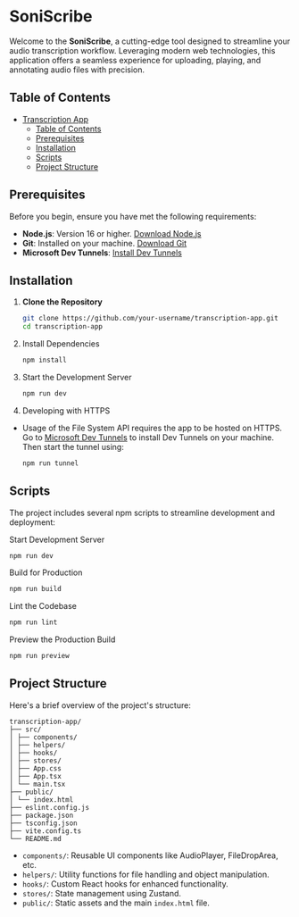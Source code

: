 # SoniScribe

Welcome to the **SoniScribe**, a cutting-edge tool designed to streamline your audio transcription workflow. Leveraging modern web technologies, this application offers a seamless experience for uploading, playing, and annotating audio files with precision.

## Table of Contents

- [Transcription App](#transcription-app)
  - [Table of Contents](#table-of-contents)
  - [Prerequisites](#prerequisites)
  - [Installation](#installation)
  - [Scripts](#scripts)
  - [Project Structure](#project-structure)

## Prerequisites

Before you begin, ensure you have met the following requirements:

- **Node.js**: Version 16 or higher. [Download Node.js](https://nodejs.org/)
- **Git**: Installed on your machine. [Download Git](https://git-scm.com/)
- **Microsoft Dev Tunnels**: [Install Dev Tunnels](https://learn.microsoft.com/en-us/azure/developer/dev-tunnels/get-started)

## Installation

1. **Clone the Repository**

   ```bash
   git clone https://github.com/your-username/transcription-app.git
   cd transcription-app
   ```

2. Install Dependencies

   ```bash
   npm install
   ```

3. Start the Development Server

   ```bash
   npm run dev
   ```

4. Developing with HTTPS

- Usage of the File System API requires the app to be hosted on HTTPS. Go to [Microsoft Dev Tunnels](https://learn.microsoft.com/en-us/azure/developer/dev-tunnels/get-started) to install Dev Tunnels on your machine. Then start the tunnel using:

  ```bash
  npm run tunnel
  ```

## Scripts

The project includes several npm scripts to streamline development and deployment:

Start Development Server

```bash
npm run dev
```

Build for Production

```bash
npm run build
```

Lint the Codebase

```bash
npm run lint
```

Preview the Production Build

```bash
npm run preview
```

## Project Structure

Here's a brief overview of the project's structure:

```file
transcription-app/
├── src/
│ ├── components/
│ ├── helpers/
│ ├── hooks/
│ ├── stores/
│ ├── App.css
│ ├── App.tsx
│ └── main.tsx
├── public/
│ └── index.html
├── eslint.config.js
├── package.json
├── tsconfig.json
├── vite.config.ts
└── README.md
```

- `components/`: Reusable UI components like AudioPlayer, FileDropArea, etc.
- `helpers/`: Utility functions for file handling and object manipulation.
- `hooks/`: Custom React hooks for enhanced functionality.
- `stores/`: State management using Zustand.
- `public/`: Static assets and the main `index.html` file.
